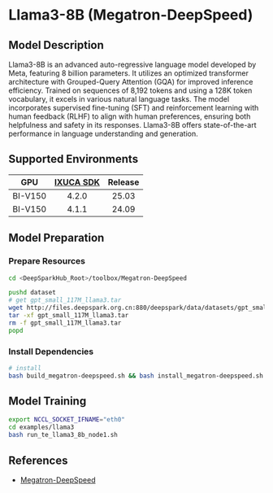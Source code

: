 # Llama3-8B (Megatron-DeepSpeed)

## Model Description

Llama3-8B is an advanced auto-regressive language model developed by Meta, featuring 8 billion parameters. It utilizes
an optimized transformer architecture with Grouped-Query Attention (GQA) for improved inference efficiency. Trained on
sequences of 8,192 tokens and using a 128K token vocabulary, it excels in various natural language tasks. The model
incorporates supervised fine-tuning (SFT) and reinforcement learning with human feedback (RLHF) to align with human
preferences, ensuring both helpfulness and safety in its responses. Llama3-8B offers state-of-the-art performance in
language understanding and generation.

## Supported Environments

| GPU    | [IXUCA SDK](https://gitee.com/deep-spark/deepspark#%E5%A4%A9%E6%95%B0%E6%99%BA%E7%AE%97%E8%BD%AF%E4%BB%B6%E6%A0%88-ixuca) | Release |
| :----: | :----: | :----: |
| BI-V150 | 4.2.0     |  25.03  |
| BI-V150 | 4.1.1     |  24.09  |

## Model Preparation

### Prepare Resources

```sh
cd <DeepSparkHub_Root>/toolbox/Megatron-DeepSpeed

pushd dataset
# get gpt_small_117M_llama3.tar
wget http://files.deepspark.org.cn:880/deepspark/data/datasets/gpt_small_117M_llama3.tar
tar -xf gpt_small_117M_llama3.tar
rm -f gpt_small_117M_llama3.tar
popd
```

### Install Dependencies

```sh
# install
bash build_megatron-deepspeed.sh && bash install_megatron-deepspeed.sh
```

## Model Training

```sh
export NCCL_SOCKET_IFNAME="eth0"
cd examples/llama3
bash run_te_llama3_8b_node1.sh
```

## References

- [Megatron-DeepSpeed](https://github.com/microsoft/Megatron-DeepSpeed)
